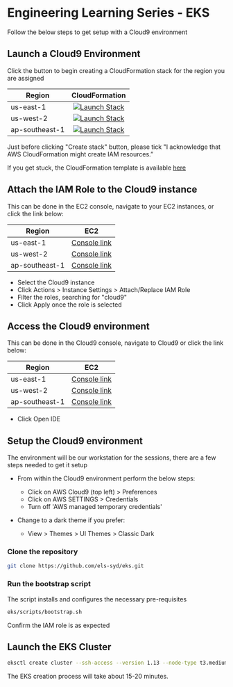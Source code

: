 # Engineering Learning Series - EKS

Follow the below steps to get setup with a Cloud9 environment

## Launch a Cloud9 Environment

Click the button to begin creating a CloudFormation stack for the region you are assigned

| Region          | CloudFormation     |
| --------------- |:------------------:|
| us-east-1       | [![Launch Stack](https://s3.amazonaws.com/cloudformation-examples/cloudformation-launch-stack.png)](https://console.aws.amazon.com/cloudformation/home?region=us-east-1#/stacks/new?stackName=cloud9&templateURL=https://els-syd-eks.s3-ap-southeast-1.amazonaws.com/cloud9-template.yml) |                    
| us-west-2       | [![Launch Stack](https://s3.amazonaws.com/cloudformation-examples/cloudformation-launch-stack.png)](https://console.aws.amazon.com/cloudformation/home?region=us-west-2#/stacks/new?stackName=cloud9&templateURL=https://els-syd-eks.s3-ap-southeast-1.amazonaws.com/cloud9-template.yml) |
| ap-southeast-1  | [![Launch Stack](https://s3.amazonaws.com/cloudformation-examples/cloudformation-launch-stack.png)](https://console.aws.amazon.com/cloudformation/home?region=ap-southeast-1#/stacks/new?stackName=cloud9&templateURL=https://els-syd-eks.s3-ap-southeast-1.amazonaws.com/cloud9-template.yml) |

Just before clicking "Create stack" button, please tick "I acknowledge that AWS CloudFormation might create IAM resources.” 

If you get stuck, the CloudFormation template is available [here](https://els-syd-eks.s3-ap-southeast-1.amazonaws.com/cloud9-template.yml)

## Attach the IAM Role to the Cloud9 instance

This can be done in the EC2 console, navigate to your EC2 instances, or click the link below:

| Region          | EC2     |
| --------------- |:------------------:|
| us-east-1       | [Console link](https://us-east-1.console.aws.amazon.com/ec2/v2/home?region=us-east-1#Instances:tag:Name=cloud9;sort=instanceState) |
| us-west-2       | [Console link](https://us-west-2.console.aws.amazon.com/ec2/v2/home?region=us-west-2#Instances:tag:Name=cloud9;sort=instanceState) |
| ap-southeast-1       | [Console link](https://ap-southeast-1.console.aws.amazon.com/ec2/v2/home?region=ap-southeast-1#Instances:tag:Name=cloud9;sort=instanceState) |

 * Select the Cloud9 instance
 * Click Actions > Instance Settings > Attach/Replace IAM Role
 * Filter the roles, searching for "cloud9"
 * Click Apply once the role is selected

## Access the Cloud9 environment

This can be done in the Cloud9 console, navigate to Cloud9 or click the link below:

| Region          | EC2     |
| --------------- |:------------------:|
| us-east-1       | [Console link](https://ap-southeast-1.console.aws.amazon.com/cloud9/home?region=us-east-1) |
| us-west-2       | [Console link](https://ap-southeast-1.console.aws.amazon.com/cloud9/home?region=us-west-2) |
| ap-southeast-1       | [Console link](https://ap-southeast-1.console.aws.amazon.com/cloud9/home?region=ap-southeast-1) |

 * Click Open IDE

## Setup the Cloud9 environment

The environment will be our workstation for the sessions, there are a few steps needed to get it setup

* From within the Cloud9 environment perform the below steps:

  * Click on AWS Cloud9 (top left) > Preferences
  * Click on AWS SETTINGS > Credentials
  * Turn off 'AWS managed temporary credentials'

* Change to a dark theme if you prefer:

  * View > Themes > UI Themes > Classic Dark

### Clone the repository

```bash
git clone https://github.com/els-syd/eks.git
```

### Run the bootstrap script

The script installs and configures the necessary pre-requisites

```bash
eks/scripts/bootstrap.sh
```

Confirm the IAM role is as expected

## Launch the EKS Cluster

```bash
eksctl create cluster --ssh-access --version 1.13 --node-type t3.medium --name eks
```

The EKS creation process will take about 15-20 minutes.
